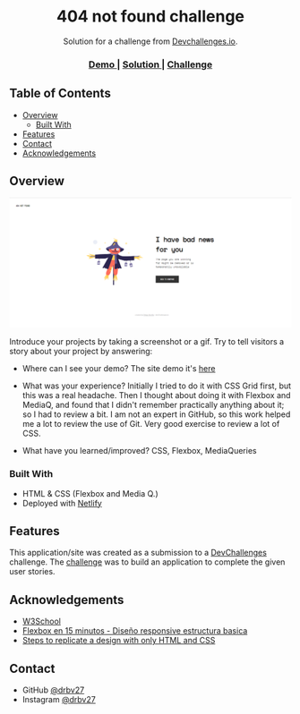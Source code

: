 <h1 align="center">404 not found challenge</h1>

<div align="center">
   Solution for a challenge from  <a href="http://devchallenges.io" target="_blank">Devchallenges.io</a>.
</div>

<div align="center">
  <h3>
    <a href="https://laughing-hopper-e272ac.netlify.app/">
      Demo
    </a>
    <span> | </span>
    <a href="https://github.com/drbv27/404NotFound">
      Solution
    </a>
    <span> | </span>
    <a href="https://devchallenges.io/challenges/wBunSb7FPrIepJZAg0sY">
      Challenge
    </a>
  </h3>
</div>

<!-- TABLE OF CONTENTS -->

## Table of Contents

- [Overview](#overview)
  - [Built With](#built-with)
- [Features](#features)
- [Contact](#contact)
- [Acknowledgements](#acknowledgements)

<!-- OVERVIEW -->

## Overview

![screenshot](https://github.com/drbv27/404NotFound/blob/main/assets/img/thumbnail1.PNG)

Introduce your projects by taking a screenshot or a gif. Try to tell visitors a story about your project by answering:

- Where can I see your demo?
  The site demo it's [here](https://laughing-hopper-e272ac.netlify.app/)

- What was your experience?
Initially I tried to do it with CSS Grid first, but this was a real headache. Then I thought about doing it with Flexbox and MediaQ, and found that I didn't remember practically anything about it; so I had to review a bit. I am not an expert in GitHub, so this work helped me a lot to review the use of Git. Very good exercise to review a lot of CSS.

- What have you learned/improved?
CSS, Flexbox, MediaQueries

### Built With

<!-- This section should list any major frameworks that you built your project using. Here are a few examples.-->

- HTML & CSS (Flexbox and Media Q.)
- Deployed with [Netlify](https://www.netlify.com/)

## Features

<!-- List the features of your application or follow the template. Don't share the figma file here :) -->

This application/site was created as a submission to a [DevChallenges](https://devchallenges.io/challenges) challenge. The [challenge](https://devchallenges.io/challenges/wBunSb7FPrIepJZAg0sY) was to build an application to complete the given user stories.

## Acknowledgements

<!-- This section should list any articles or add-ons/plugins that helps you to complete the project. This is optional but it will help you in the future. For exmpale -->


- [W3School](https://www.w3schools.com/)
- [Flexbox en 15 minutos - Diseño responsive estructura basica](https://www.youtube.com/watch?v=UW6bTQm2bwg)
- [Steps to replicate a design with only HTML and CSS](https://devchallenges-blogs.web.app/how-to-replicate-design/)

## Contact

- GitHub [@drbv27](https://github.com/drbv27)
- Instagram [@drbv27](https://www.instagram.com/diego.r.bonilla)